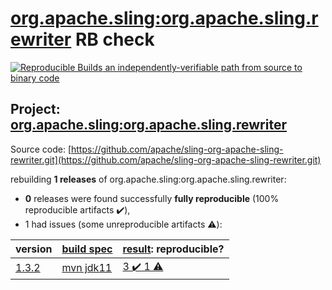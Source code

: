 [org.apache.sling:org.apache.sling.rewriter](https://search.maven.org/artifact/org.apache.sling/org.apache.sling.rewriter/) RB check
=======

[![Reproducible Builds](https://reproducible-builds.org/images/logos/rb.svg) an independently-verifiable path from source to binary code](https://reproducible-builds.org/)

## Project: [org.apache.sling:org.apache.sling.rewriter](https://search.maven.org/artifact/org.apache.sling/org.apache.sling.rewriter/)

Source code: [https://github.com/apache/sling-org-apache-sling-rewriter.git](https://github.com/apache/sling-org-apache-sling-rewriter.git)

rebuilding **1 releases** of org.apache.sling:org.apache.sling.rewriter:
- **0** releases were found successfully **fully reproducible** (100% reproducible artifacts :heavy_check_mark:),
- 1 had issues (some unreproducible artifacts :warning:):

| version | [build spec](BUILDSPEC.md) | [result](https://reproducible-builds.org/docs/jvm/): reproducible? |
| -- | --------- | ------ |
| [1.3.2](https://search.maven.org/artifact/org.apache.sling/org.apache.sling.rewriter/1.3.2/pom) | [mvn jdk11](org.apache.sling.rewriter-1.3.2.buildspec) | [3 :heavy_check_mark:  1 :warning:](org.apache.sling.rewriter-1.3.2.buildcompare) |
